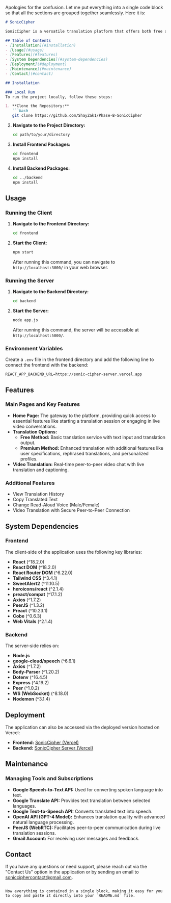 Apologies for the confusion. Let me put everything into a single code block so that all the sections are grouped together seamlessly. Here it is:

```markdown
# SonicCipher

SonicCipher is a versatile translation platform that offers both free and premium translation services, including text-to-speech and video translation capabilities. This repository contains the code for both the frontend and backend components of the application.

## Table of Contents
- [Installation](#installation)
- [Usage](#usage)
- [Features](#features)
- [System Dependencies](#system-dependencies)
- [Deployment](#deployment)
- [Maintenance](#maintenance)
- [Contact](#contact)

## Installation

### Local Run
To run the project locally, follow these steps:

1. **Clone the Repository:**
   ```bash
   git clone https://github.com/ShayZak1/Phase-B-SonicCipher
   ```

2. **Navigate to the Project Directory:**
   ```bash
   cd path/to/your/directory
   ```

3. **Install Frontend Packages:**
   ```bash
   cd frontend
   npm install
   ```

4. **Install Backend Packages:**
   ```bash
   cd ../backend
   npm install
   ```

## Usage

### Running the Client
1. **Navigate to the Frontend Directory:**
   ```bash
   cd frontend
   ```

2. **Start the Client:**
   ```bash
   npm start
   ```
   After running this command, you can navigate to `http://localhost:3000/` in your web browser.

### Running the Server
1. **Navigate to the Backend Directory:**
   ```bash
   cd backend
   ```

2. **Start the Server:**
   ```bash
   node app.js
   ```
   After running this command, the server will be accessible at `http://localhost:5000/`.

### Environment Variables
Create a `.env` file in the frontend directory and add the following line to connect the frontend with the backend:
```plaintext
REACT_APP_BACKEND_URL=https://sonic-cipher-server.vercel.app
```

## Features

### Main Pages and Key Features
- **Home Page:** The gateway to the platform, providing quick access to essential features like starting a translation session or engaging in live video conversations.
- **Translation Options:**
  - **Free Method:** Basic translation service with text input and translation output.
  - **Premium Method:** Enhanced translation with additional features like user specifications, rephrased translations, and personalized profiles.
- **Video Translation:** Real-time peer-to-peer video chat with live translation and captioning.

### Additional Features
- View Translation History
- Copy Translated Text
- Change Read-Aloud Voice (Male/Female)
- Video Translation with Secure Peer-to-Peer Connection

## System Dependencies

### Frontend
The client-side of the application uses the following key libraries:
- **React** (^18.2.0)
- **React DOM** (^18.2.0)
- **React Router DOM** (^6.22.0)
- **Tailwind CSS** (^3.4.1)
- **SweetAlert2** (^11.10.5)
- **heroicons/react** (^2.1.4)
- **preact/compat** (^17.1.2)
- **Axios** (^1.7.2)
- **PeerJS** (^1.3.2)
- **Preact** (^10.23.1)
- **Cobe** (^0.6.3)
- **Web Vitals** (^2.1.4)

### Backend
The server-side relies on:
- **Node.js**
- **google-cloud/speech** (^6.6.1)
- **Axios** (^1.7.2)
- **Body-Parser** (^1.20.2)
- **Dotenv** (^16.4.5)
- **Express** (^4.19.2)
- **Peer** (^1.0.2)
- **WS (WebSocket)** (^8.18.0)
- **Nodemon** (^3.1.4)

## Deployment
The application can also be accessed via the deployed version hosted on Vercel:
- **Frontend:** [SonicCipher (Vercel)](https://sonic-cipher-omega.vercel.app/)
- **Backend:** [SonicCipher Server (Vercel)](https://sonic-cipher-server.vercel.app/)

## Maintenance

### Managing Tools and Subscriptions
- **Google Speech-to-Text API:** Used for converting spoken language into text.
- **Google Translate API:** Provides text translation between selected languages.
- **Google Text-to-Speech API:** Converts translated text into speech.
- **OpenAI API (GPT-4 Model):** Enhances translation quality with advanced natural language processing.
- **PeerJS (WebRTC):** Facilitates peer-to-peer communication during live translation sessions.
- **Gmail Account:** For receiving user messages and feedback.

## Contact
If you have any questions or need support, please reach out via the "Contact Us" option in the application or by sending an email to [sonicciphercontact@gmail.com](mailto:sonicciphercontact@gmail.com).
```

Now everything is contained in a single block, making it easy for you to copy and paste it directly into your `README.md` file.